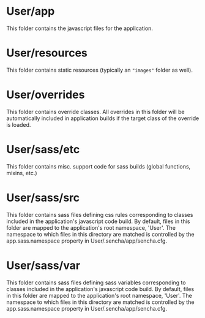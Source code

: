 # User/app

This folder contains the javascript files for the application.

# User/resources

This folder contains static resources (typically an `"images"` folder as well).

# User/overrides

This folder contains override classes. All overrides in this folder will be 
automatically included in application builds if the target class of the override
is loaded.

# User/sass/etc

This folder contains misc. support code for sass builds (global functions, 
mixins, etc.)

# User/sass/src

This folder contains sass files defining css rules corresponding to classes
included in the application's javascript code build.  By default, files in this 
folder are mapped to the application's root namespace, 'User'. The
namespace to which files in this directory are matched is controlled by the
app.sass.namespace property in User/.sencha/app/sencha.cfg. 

# User/sass/var

This folder contains sass files defining sass variables corresponding to classes
included in the application's javascript code build.  By default, files in this 
folder are mapped to the application's root namespace, 'User'. The
namespace to which files in this directory are matched is controlled by the
app.sass.namespace property in User/.sencha/app/sencha.cfg. 
